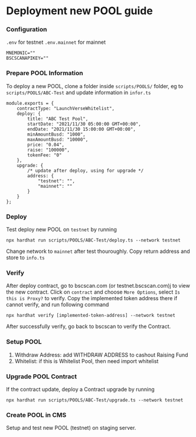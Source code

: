 # Deployment new POOL guide

### Configuration 
`.env` for testnet
`.env.mainnet` for mainnet

```shell
MNEMONIC=""
BSCSCANAPIKEY=""
```

### Prepare POOL Information

To deploy a new POOL, clone a folder inside `scripts/POOLS/` folder, eg to `scripts/POOLS/ABC-Test` and update information in `infor.ts`

    module.exports = {
        contractType: "LaunchVerseWhitelist",
        deploy: {
            title: "ABC Test Pool",
            startDate: "2021/11/30 05:00:00 GMT+00:00",
            endDate: "2021/11/30 15:00:00 GMT+00:00",
            minAmountBusd: "1000",
            maxAmountBusd: "10000",
            price: "0.04",
            raise: "100000",
            tokenFee: "0"
        },
        upgrade: { 
            /* update after deploy, using for upgrade */
            address: {
                "testnet": "",
                "mainnet": ""            
            }
        }
    };

### Deploy
Test deploy new POOL on `testnet` by running
```
npx hardhat run scripts/POOLS/ABC-Test/deploy.ts --network testnet
```
Change network to `mainnet` after test thouroughly.
Copy return address and store to `info.ts`
### Verify
After deploy contract, go to bscscan.com (or testnet.bscscan.com)j to view the new contract. Click on `contract` and choose `More Options`, select `Is this is Proxy?` to verify. Copy the implemented token address there if cannot verify, and run following command
```
npx hardhat verify [implemented-token-address] --network testnet
```
After successfully verify, go back to bscscan to verify the Contract.

### Setup POOL
1. Withdraw Address: add WITHDRAW ADDRESS to cashout Raising Fund
2. Whitelist: if this is Whitelist Pool, then need import whitelist
 
### Upgrade POOL Contract
If the contract update, deploy a Contract upgrade by running
```
npx hardhat run scripts/POOLS/ABC-Test/upgrade.ts --network testnet
```

### Create POOL in CMS
Setup and test new POOL (testnet) on staging server.